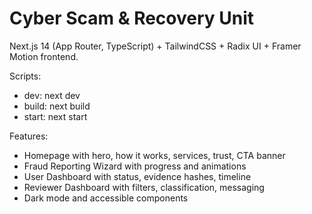 # Cyber Scam & Recovery Unit

Next.js 14 (App Router, TypeScript) + TailwindCSS + Radix UI + Framer Motion frontend.

Scripts:
- dev: next dev
- build: next build
- start: next start

Features:
- Homepage with hero, how it works, services, trust, CTA banner
- Fraud Reporting Wizard with progress and animations
- User Dashboard with status, evidence hashes, timeline
- Reviewer Dashboard with filters, classification, messaging
- Dark mode and accessible components
